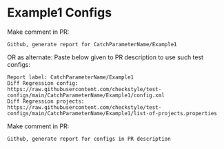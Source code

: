 # Example1 Configs
Make comment in PR:
```
Github, generate report for CatchParameterName/Example1
```
OR as alternate:
Paste below given to PR description to use such test configs:
```
Report label: CatchParameterName/Example1
Diff Regression config: https://raw.githubusercontent.com/checkstyle/test-configs/main/CatchParameterName/Example1/config.xml
Diff Regression projects: https://raw.githubusercontent.com/checkstyle/test-configs/main/CatchParameterName/Example1/list-of-projects.properties
```
Make comment in PR:
```
Github, generate report for configs in PR description
```
